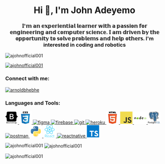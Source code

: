 <!---  👋 Hi, I’m John Adeyemo
 👀 I’m interested in coding and robotics.
- 🌱 I’m currently learning web development
- 💞️ I’m looking to collaborate on projects
- 📫 How to reach me LinkedIn- https://www.linkedin.com/in/john-adeyemo-5a0338207/ 
My skillsets
-📃 Languages: HTML, CSS, JavaScipt, Java, Python
-📗 Frameworks: React Js, React Query, Axios, styled-component, Bootstrap( with Saas)
--->

<!---
ajohnofficial001/ajohnofficial001 is a ✨ special ✨ repository because its `README.md` (this file) appears on your GitHub profile.
You can click the Preview link to take a look at your changes.
--->
<h1 align="center">Hi 👋, I'm John Adeyemo</h1>
<h3 align="center">𝕀'𝕞 𝕒𝕟 𝕖𝕩𝕡𝕖𝕣𝕚𝕖𝕟𝕥𝕚𝕒𝕝 𝕝𝕖𝕒𝕣𝕟𝕖𝕣 𝕨𝕚𝕥𝕙 𝕒 𝕡𝕒𝕤𝕤𝕚𝕠𝕟 𝕗𝕠𝕣 𝕖𝕟𝕘𝕚𝕟𝕖𝕖𝕣𝕚𝕟𝕘 𝕒𝕟𝕕 𝕔𝕠𝕞𝕡𝕦𝕥𝕖𝕣 𝕤𝕔𝕚𝕖𝕟𝕔𝕖. 𝕀 𝕒𝕞 𝕕𝕣𝕚𝕧𝕖𝕟 𝕓𝕪 𝕥𝕙𝕖 𝕠𝕡𝕡𝕠𝕣𝕥𝕦𝕟𝕚𝕥𝕪 𝕥𝕠 𝕤𝕠𝕝𝕧𝕖 𝕡𝕣𝕠𝕓𝕝𝕖𝕞𝕤 𝕒𝕟𝕕 𝕙𝕖𝕝𝕡 𝕠𝕥𝕙𝕖𝕣𝕤. I'm interested in coding and robotics</h3>

<p align="left"> <img src="https://komarev.com/ghpvc/?username=ajohnofficial001&label=Profile%20views&color=0e75b6&style=flat" alt="ajohnofficial001" /> </p>

<p align="left"> <a href="https://github.com/ryo-ma/github-profile-trophy"><img src="https://github-profile-trophy.vercel.app/?username=ajohnofficial001" alt="ajohnofficial001" /></a> </p>


<h3 align="left">Connect with me:</h3>
<p align="left">
<a href="[https://www.linkedin.com/in/john-adeyemo-5a0338207/](https://www.linkedin.com/in/john-adeyemo-5a0338207/)" target="blank"><img align="center" src="https://raw.githubusercontent.com/rahuldkjain/github-profile-readme-generator/master/src/images/icons/Social/linked-in-alt.svg" alt="arnoldbhebhe" height="30" width="40" /></a>


<h3 align="left">Languages and Tools:</h3>
<p align="left"> <a href="https://getbootstrap.com" target="_blank" rel="noreferrer"> <img src="https://raw.githubusercontent.com/devicons/devicon/master/icons/bootstrap/bootstrap-plain-wordmark.svg" alt="bootstrap" width="40" height="40"/> </a>  <a href="https://www.w3schools.com/css/" target="_blank" rel="noreferrer"> <img src="https://raw.githubusercontent.com/devicons/devicon/master/icons/css3/css3-original-wordmark.svg" alt="css3" width="40" height="40"/> </a>  <a href="https://www.figma.com/" target="_blank" rel="noreferrer"> <img src="https://www.vectorlogo.zone/logos/figma/figma-icon.svg" alt="figma" width="40" height="40"/> </a> <a href="https://firebase.google.com/" target="_blank" rel="noreferrer"> <img src="https://www.vectorlogo.zone/logos/firebase/firebase-icon.svg" alt="firebase" width="40" height="40"/> </a> </a> <a href="https://git-scm.com/" target="_blank" rel="noreferrer"> <img src="https://www.vectorlogo.zone/logos/git-scm/git-scm-icon.svg" alt="git" width="40" height="40"/> </a> <a href="https://heroku.com" target="_blank" rel="noreferrer"> <img src="https://www.vectorlogo.zone/logos/heroku/heroku-icon.svg" alt="heroku" width="40" height="40"/> </a> <a href="https://www.w3.org/html/" target="_blank" rel="noreferrer"> <img src="https://raw.githubusercontent.com/devicons/devicon/master/icons/html5/html5-original-wordmark.svg" alt="html5" width="40" height="40"/> </a> <a href="https://developer.mozilla.org/en-US/docs/Web/JavaScript" target="_blank" rel="noreferrer"> <img src="https://raw.githubusercontent.com/devicons/devicon/master/icons/javascript/javascript-original.svg" alt="javascript" width="40" height="40"/> </a> <a href="https://nodejs.org" target="_blank" rel="noreferrer"> <img src="https://raw.githubusercontent.com/devicons/devicon/master/icons/nodejs/nodejs-original-wordmark.svg" alt="nodejs" width="40" height="40"/> </a>  <a href="https://www.postgresql.org" target="_blank" rel="noreferrer"> <img src="https://raw.githubusercontent.com/devicons/devicon/master/icons/postgresql/postgresql-original-wordmark.svg" alt="postgresql" width="40" height="40"/> </a> <a href="https://postman.com" target="_blank" rel="noreferrer"> <img src="https://www.vectorlogo.zone/logos/getpostman/getpostman-icon.svg" alt="postman" width="40" height="40"/> </a> <a href="https://www.python.org" target="_blank" rel="noreferrer"> <img src="https://raw.githubusercontent.com/devicons/devicon/master/icons/python/python-original.svg" alt="python" width="40" height="40"/> </a> <a href="https://reactjs.org/" target="_blank" rel="noreferrer"> <img src="https://raw.githubusercontent.com/devicons/devicon/master/icons/react/react-original-wordmark.svg" alt="react" width="40" height="40"/> </a> <a href="https://reactnative.dev/" target="_blank" rel="noreferrer"> <img src="https://reactnative.dev/img/header_logo.svg" alt="reactnative" width="40" height="40"/> </a> <a href="https://www.typescriptlang.org/" target="_blank" rel="noreferrer"> <img src="https://raw.githubusercontent.com/devicons/devicon/master/icons/typescript/typescript-original.svg" alt="typescript" width="40" height="40"/> </a> </p>

<p><img align="left" src="https://github-readme-stats.vercel.app/api/top-langs?username=ajohnofficial001&show_icons=true&locale=en&layout=compact" alt="ajohnofficial001" /></p>

<p>&nbsp;<img align="center" src="https://github-readme-stats.vercel.app/api?username=ajohnofficial001&show_icons=true&locale=en" alt="ajohnofficial001" /></p>

<p><img align="center" src="https://github-readme-streak-stats.herokuapp.com/?user=ajohnofficial001&" alt="ajohnofficial001" /></p>
